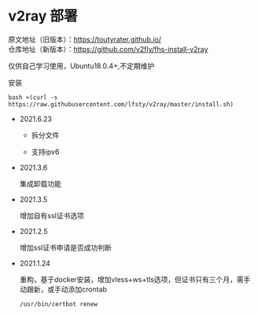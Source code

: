 # v2ray 部署

原文地址（旧版本）：https://toutyrater.github.io/  
仓库地址（新版本）：https://github.com/v2fly/fhs-install-v2ray

仅供自己学习使用，Ubuntu18.0.4+,不定期维护

安装
```shell
bash <(curl -s https://raw.githubusercontent.com/lfsty/v2ray/master/install.sh)
```


* 2021.6.23

  * 拆分文件

  * 支持ipv6

* 2021.3.6

  集成卸载功能

* 2021.3.5

  增加自有ssl证书选项

* 2021.2.5

  增加ssl证书申请是否成功判断

* 2021.1.24 

  重构，基于docker安装，增加vless+ws+tls选项，但证书只有三个月，需手动跟新，或手动添加crontab

  ```shell
  /usr/bin/certbot renew
  ```

